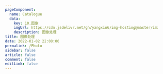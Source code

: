 ```yaml
---
pageComponent: 
  name: Catalogue
  data: 
    key: 10.图像
    imgUrl: https://cdn.jsdelivr.net/gh/yangxin6/img-hosting@master/images/v2-89c38b37aec10a950dd110654540c868_1440w.6gnk7fae3pw0.webp
    description: 图像处理
title: 图像处理
date: 2022-01-02 22:00:00
permalink: /Photo
sidebar: false
article: false
comment: false
editLink: false
---
```

